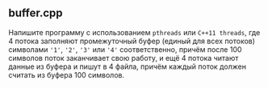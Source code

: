 ## **buffer.cpp**
Напишите программу c использованием `pthreads` или `C++11 threads`, где 4 потока 
заполняют промежуточный буфер (единый для всех потоков) символами `'1'`, `'2'`, 
`'3'` или `'4'` соответственно, причём после 100 символов поток заканчивает 
свою работу, и ещё 4 потока читают данные из буфера и пишут в 4 файла, причём 
каждый поток должен считать из буфера 100 символов.